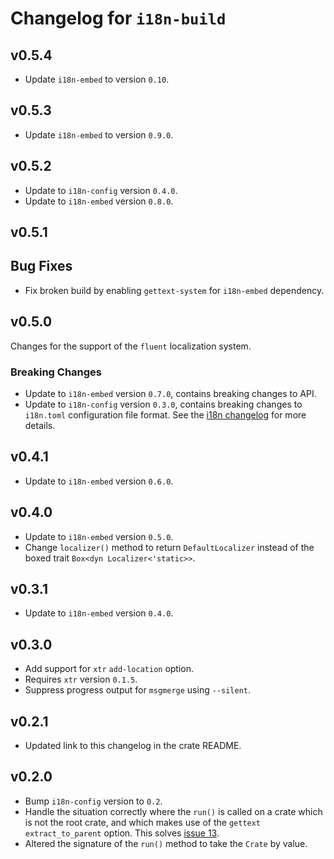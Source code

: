 # Changelog for `i18n-build`

## v0.5.4

+ Update `i18n-embed` to version `0.10`.

## v0.5.3

+ Update `i18n-embed` to version `0.9.0`.

## v0.5.2

+ Update to `i18n-config` version `0.4.0`.
+ Update to `i18n-embed` version `0.8.0`.

## v0.5.1

## Bug Fixes

+ Fix broken build by enabling `gettext-system` for `i18n-embed` dependency.

## v0.5.0

Changes for the support of the `fluent` localization system.

### Breaking Changes

+ Update to `i18n-embed` version `0.7.0`, contains breaking changes to API.
+ Update to `i18n-config` version `0.3.0`, contains breaking changes to `i18n.toml` configuration file format. See the [i18n changelog](https://github.com/kellpossible/cargo-i18n/blob/master/i18n-config/CHANGELOG.md#v030) for more details.

## v0.4.1

+ Update to `i18n-embed` version `0.6.0`.

## v0.4.0

+ Update to `i18n-embed` version `0.5.0`.
+ Change `localizer()` method to return `DefaultLocalizer` instead of the boxed trait `Box<dyn Localizer<'static>>`.

## v0.3.1

+ Update to `i18n-embed` version `0.4.0`.

## v0.3.0

+ Add support for `xtr` `add-location` option.
+ Requires `xtr` version `0.1.5`.
+ Suppress progress output for `msgmerge` using `--silent`.

## v0.2.1

+ Updated link to this changelog in the crate README.

## v0.2.0

+ Bump `i18n-config` version to `0.2`.
+ Handle the situation correctly where the `run()` is called on a crate which is not the root crate, and which makes use of the `gettext` `extract_to_parent` option. This solves [issue 13](https://github.com/kellpossible/cargo-i18n/issues/13).
+ Altered the signature of the `run()` method to take the `Crate` by value.
